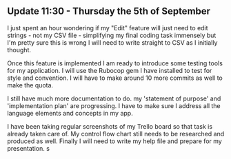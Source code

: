 ## Update 11:30 - Thursday the 5th of September

I just spent an hour wondering if my "Edit" feature will just need to edit strings - not my CSV file - simplifying my final coding task immensely but I'm pretty sure this is wrong I will need to write straight to CSV as I initially thought.

Once this feature is implemented I am ready to introduce some testing tools for my application. I will use the Rubocop gem I have installed to test for style and convention. I will have to make around 10 more commits as well to make the quota.

I still have much more documentation to do. my 'statement of purpose' and 'implementation plan' are progressing. I have to make sure I address all the language elements and concepts in my app.













I have been taking regular screenshots of my Trello board so that task is already taken care of. My control flow chart still needs to be researched and produced as well. Finally I will need to write my help file and prepare for my presentation.
s
